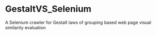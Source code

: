 # GestaltVS_Selenium
A Selenium crawler for Gestalt laws of grouping based web page visual similarity evaluation

